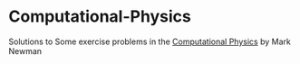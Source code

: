 # Computational-Physics

Solutions to Some exercise problems in the [Computational Physics](https://www.amazon.com/Computational-Physics-Mark-Newman/dp/1480145513) by Mark Newman
